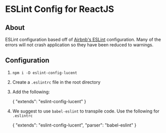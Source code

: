 ESLint Config for ReactJS
=========================

## About ##
ESLint configuration based off of [Airbnb's ESLint][airbnbNpm] configuration. Many of the errors will not crash application so they have been reduced to warnings.

## Configuration ##
1. `npm i -D eslint-config-lucent`
1. Create a `.eslintrc` file in the root directory
2. Add the following:

    {
      "extends": "eslint-config-lucent"
    }
3. We suggest to use `babel-eslint` to transpile code. Use the following for `.eslintrc`

    {
      "extends": "eslint-config-lucent",
      "parser": "babel-eslint"
    }

[airbnbNpm]: https://www.npmjs.com/package/eslint-config-airbnb
